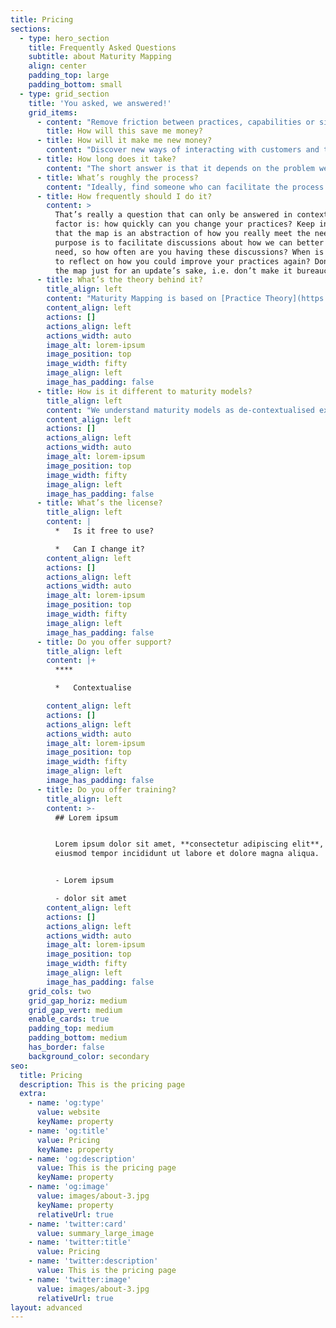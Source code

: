 ```yaml
---
title: Pricing
sections:
  - type: hero_section
    title: Frequently Asked Questions
    subtitle: about Maturity Mapping
    align: center
    padding_top: large
    padding_bottom: small
  - type: grid_section
    title: 'You asked, we answered!'
    grid_items:
      - content: "Remove friction between practices, capabilities or silos of practice (e.g. departments, teams, experts within teams) by highlighting misalignments in how the work is configured.\n\nShorten the time to embed new technologies and ways of working by pointing out what practices have to change and how.\_\n\nFacilitate most organisational change and ensure that the effort is spent effectively by locating where to focus the change effort.\_\n\nInform and support attempts of reorganisation by suggesting how to change the arrangements of practices to deliver the desired outcome.\_\_\n"
        title: How will this save me money?
      - title: How will it make me new money?
        content: "Discover new ways of interacting with customers and the wider environment in which the organisation operates by locating friction between practices and/or capabilities in meeting these needs.\_\_\n\nAllow emergence of new capabilities by setting direction (e.g. articulating a new yet unmet need, i.e. new meaning) and using Maturity Mapping to play through new combinations of existing practices and capabilities to meet that need. In combination with carrying out experiments, this is a deliberate form of exaptation (and making exapting a practice in itself). \_ \n"
      - title: How long does it take?
        content: "The short answer is that it depends on the problem we are trying to solve. Maturity Mapping can be scaled to fit the desired size.\_\n\nA single half day mapping session with a small team around a focused problem can produce new insights and options for improvement. To map the capabilities in an agile software team usually requires 3 workshops of 2-3 hours each when facilitated by a Maturity Mapping expert, plus maybe half a day for the analysis and clean up of the artefacts, if that is desirable.\_\n\nInvestigating the problems in cloud adoption for an operational team serving 8 product teams (i.e. 9 teams of various sizes) can be done in a month. Including experiments into the time frame of the mapping exercise can stretch this to 6-7 weeks of work carried out over a period of 3-4 months (depending on the time it takes to carry out the experiments), with most of the facilitated workshops happening in the 1st half.\_\n\nFor any multi-team engagement, time with the leadership will be required as well, up front to scope and plan the engagement, during the actual mapping activity to reframe some of the scope of the engagement based on the feedback from early mapping sessions and at the end to reflect on what was discovered and how to apply it going forward. Again, these need to be facilitated workshops, so add 2-4 weeks for that. \n"
      - title: What’s roughly the process?
        content: "Ideally, find someone who can facilitate the process who is not part of the organisation (or organisations) in which you are mapping. This is to minimise bias in the facilitation itself.\_\n\nStart by having a good problem statement (or statements) to frame the scope of the exercise, what needs are to be explored and know who has those needs (because you should consult them when validating if improvements were achieved). If possible, you should capture some hypotheses around what you expect to observe on the maps you intend to make.\_\n\nWe suggest starting with collecting the practices that are performed to meet that need on practice cards. Depending on the problem, you might want to add specific attributes for these practices, but make sure you keep the three core attributes (Meaning, Material, How to do it well).\_\n\nThen place the practices on the map and connect them, they should build a network. If you get a linear, or close to linear, connection of practices, you are likely to have missed important aspects of how the need is met. You might need to observe how the work is getting done to discover these. You want to make all practices that are needed to meet the need visible. \n"
      - title: How frequently should I do it?
        content: >
          That’s really a question that can only be answered in context. A first
          factor is: how quickly can you change your practices? Keep in mind
          that the map is an abstraction of how you really meet the need and its
          purpose is to facilitate discussions about how we can better meet that
          need, so how often are you having these discussions? When is it useful
          to reflect on how you could improve your practices again? Don’t update
          the map just for an update’s sake, i.e. don’t make it bureaucratic. 
      - title: What’s the theory behind it?
        title_align: left
        content: "Maturity Mapping is based on [Practice Theory](https://en.wikipedia.org/wiki/Practice_theory) and uses [Simon Wardley’s mapping technique](https://blog.gardeviance.org/2016/07/what-makes-map.html) as its main visualisation method. We were specifically inspired by [Social Practice theory](https://www.research.lancs.ac.uk/portal/en/publications/the-dynamics-of-social-practice-everyday-life-and-how-it-changes\\(6ba37d6d-5a7a-4f02-b7b1-e734ab36ff0c\\)/export.html). It sits within the domain of socio-technical research and analysis and has been influenced by Design (the academic type, as well as some other applications of Design), but we do not claim to be Designers. It has grown out of our own practice as organisational coaches and consultants. We use models from complexity and network research to inform experiments, e.g. [Cynefin](https://cynefin.io/index.php/Main_Page).\n\nUsing the lens of practice theory, we could say that Wardley Mapping has a bias for the *material*, for the “thingness” of what is being mapped and Maturity Mapping has bias for *doing*, the socio-material enactments that enable the things. As Maturity Mapping evolves, we expect that deviation to become more articulate. We are relying on Simon’s technique because we have not (yet) found a better visualisation for maturing practices.\n\nSocial Practice Theory aims to describe a practice by inspecting three elements:\n\n*   Meaning\n\n*   Material\n\n*   Competences\n\nBy *Meaning*\\* \\*\\*\\*we mean to inspect why we are performing the practice. What is its purpose? What outcome does it aim to achieve? What value does it have for practitioners, but also what value does it add to the organisation, its stakeholders and customers.\_\n\nUnder *Material*\\* \\*\\*\\*we mean any physical (and sometimes even meta-physcial) material that is necessary to perform a practice. A practice is performed in a physical space at specific times as an interaction with material (e.g. technology).\_\n\nWith *Competences* we mean any kind of knowledge, *knowing of*, as well as *knowing how*, that is necessary to perform the practice. This includes skills, knowledge of reference systems, categorisations, policies, domain knowledge, social knowledge etc.\_\n\nWhen capturing practice cards, we usually focus on these core elements to the extent that the information is or could be relevant to the problem we explore. Friction can then be observed when either \\*Meanings, Materials \\*or *Competences* (or, of course, a combination thereof) between connected practices do not align. The information from the cards will inform the discussion of how better alignment could be found between those practitioners.\_\_\_\n\nOn the practice card, we decided to replace asking explicitly for competences by asking for “Doing it well’. Answering the question allows us to think about positioning the practice on the Evolution axis as well as implicitly asking for competences.\_\n\nWe often can also describe capabilities with these three elements, which can help understand friction between capabilities. There is a somewhat fractal nature to the lens of practice. We can configure practices into capabilities and practices themselves can often be seen as configurations of smaller practices (e.g. tacit practices or routinized behaviours). Capabilities can then be seen as a higher order system emerging from integrated practices, where their meaning will be different, sometimes transformatively so, but the materials and most required competences will be the same as in the underlying practices.\_\n\nRegarding Simon’s mapping technique, we believe that Maturity Maps are Wardley Maps, i.e. satisfy his criteria for a map, but what we’re mapping is informed by practice theory, i.e. we are taking a different approach than Simon suggests for practices.\_\n\nUsing the lens of practice theory, we could say that Wardley Mapping has a bias for the *material*, for the “thingness” of what is being mapped and Maturity Mapping has bias for *doing*, the socio-material enactments that enable the things. As Maturity Mapping evolves, we expect that deviation to become more articulate. We are relying on Simon’s technique because we have not (yet) found a better visualisation for maturing practices. \n"
        content_align: left
        actions: []
        actions_align: left
        actions_width: auto
        image_alt: lorem-ipsum
        image_position: top
        image_width: fifty
        image_align: left
        image_has_padding: false
      - title: How is it different to maturity models?
        title_align: left
        content: "We understand maturity models as de-contextualised experiences, they are context-free. I.e. the practitioners who create a maturity model are trying to capture the essence of their experience in a way that transcendences the specific contexts in which their experience was gained for the purpose to inform better practice in contexts of those who apply the maturity model. This requires people who want to apply a maturity model to re-contextualise the model to fit the specific environment they’re in.\_\n\nIn our experience, having learned and applied many maturity models (and keep in mind, not all maturity models self-declare as such), one characteristic seems to be always experienced: the ability to re-contextualise the model matters more for a successful application than the depth of expertise in the model. We also often notice that the recontextualisation changes at least some of the model’s assumptions about maturity, because context always matters when we inspect socio-technical dynamics. Therefore some aspects of context that are assumed to be shared by the model are in fact not shared by the context in which it is applied. Also, in context, practices are connected to practices outside of a (context-free) maturity model and those practices influence the maturity of a practice.\_\n\nFrom that perspective, Maturity Mapping is a meta-model, i.e. it is a way in which you can describe AND contextualise any practice-based maturity model. A key difference in Maturity Mapping is that we claim that “better” is only a valid judgement if confirmed by those whose needs we are trying to satisfy by performing the practice and that only practitioners in the context of which we are mapping can make meaningful statements about what is mature or what is not. Maturity mapping will surface faster how any maturity model has to be changed to fit a context than discovering so from failures experienced by practice.\_\n\nThe main difference then to a maturity model is that Maturity Mapping gives you a model that is tailored to your context. It does not even require you to start with an existing maturity model, you can build your own based on your own experience and understanding and it can evolve using the feedback from your efforts of implementing the model.\_\n"
        content_align: left
        actions: []
        actions_align: left
        actions_width: auto
        image_alt: lorem-ipsum
        image_position: top
        image_width: fifty
        image_align: left
        image_has_padding: false
      - title: What’s the license?
        title_align: left
        content: |
          *   Is it free to use?

          *   Can I change it?
        content_align: left
        actions: []
        actions_align: left
        actions_width: auto
        image_alt: lorem-ipsum
        image_position: top
        image_width: fifty
        image_align: left
        image_has_padding: false
      - title: Do you offer support?
        title_align: left
        content: |+
          ****

          *   Contextualise

        content_align: left
        actions: []
        actions_align: left
        actions_width: auto
        image_alt: lorem-ipsum
        image_position: top
        image_width: fifty
        image_align: left
        image_has_padding: false
      - title: Do you offer training?
        title_align: left
        content: >-
          ## Lorem ipsum


          Lorem ipsum dolor sit amet, **consectetur adipiscing elit**, sed do
          eiusmod tempor incididunt ut labore et dolore magna aliqua.


          - Lorem ipsum

          - dolor sit amet
        content_align: left
        actions: []
        actions_align: left
        actions_width: auto
        image_alt: lorem-ipsum
        image_position: top
        image_width: fifty
        image_align: left
        image_has_padding: false
    grid_cols: two
    grid_gap_horiz: medium
    grid_gap_vert: medium
    enable_cards: true
    padding_top: medium
    padding_bottom: medium
    has_border: false
    background_color: secondary
seo:
  title: Pricing
  description: This is the pricing page
  extra:
    - name: 'og:type'
      value: website
      keyName: property
    - name: 'og:title'
      value: Pricing
      keyName: property
    - name: 'og:description'
      value: This is the pricing page
      keyName: property
    - name: 'og:image'
      value: images/about-3.jpg
      keyName: property
      relativeUrl: true
    - name: 'twitter:card'
      value: summary_large_image
    - name: 'twitter:title'
      value: Pricing
    - name: 'twitter:description'
      value: This is the pricing page
    - name: 'twitter:image'
      value: images/about-3.jpg
      relativeUrl: true
layout: advanced
---
```

